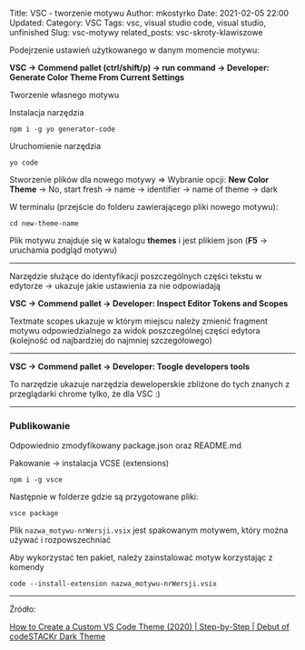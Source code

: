 Title: VSC - tworzenie motywu
Author: mkostyrko
Date: 2021-02-05 22:00
Updated: 
Category: VSC
Tags: vsc, visual studio code, visual studio, unfinished
Slug: vsc-motywy
related_posts: vsc-skroty-klawiszowe

Podejrzenie ustawień użytkowanego w danym momencie motywu: 

**VSC -> Commend pallet (ctrl/shift/p) -> run command -> Developer: Generate Color Theme From Current Settings**

Tworzenie własnego motywu

Instalacja narzędzia

    npm i -g yo generator-code

Uruchomienie narzędzia

    yo code

Stworzenie plików dla nowego motywy => Wybranie opcji: **New Color Theme** -> No, start fresh -> name -> identifier -> name of theme -> dark

W terminalu (przejście do folderu zawierającego pliki nowego motywu):

    cd new-theme-name

Plik motywu znajduje się w katalogu **themes** i jest plikiem json (**F5** -> uruchamia podgląd motywu)

----

Narzędzie służące do identyfikacji poszczególnych części tekstu w edytorze -> ukazuje jakie ustawienia za nie odpowiadają

**VSC -> Commend pallet -> Developer: Inspect Editor Tokens and Scopes**

Textmate scopes ukazuje w którym miejscu należy zmienić fragment motywu odpowiedzialnego za widok poszczególnej części edytora (kolejność od najbardziej do najmniej szczegółowego)

----

**VSC -> Commend pallet -> Developer: Toogle developers tools**

To narzędzie ukazuje narzędzia deweloperskie zbliżone do tych znanych z przeglądarki chrome tylko, że dla VSC :)

----
### Publikowanie

Odpowiednio zmodyfikowany package.json oraz README.md


<script src="http://gist-it.appspot.com/github/codeSTACKr/codestackr-vscode-theme/blob/master/package.json"></script>


Pakowanie -> instalacja VCSE (extensions)

    npm i -g vsce

Następnie w folderze gdzie są przygotowane pliki:

    vsce package

Plik `nazwa_motywu-nrWersji.vsix` jest spakowanym motywem, który można używać i rozpowszechniać

Aby wykorzystać ten pakiet, należy zainstalować motyw korzystając z komendy

    code --install-extension nazwa_motywu-nrWersji.vsix

---

Źródło: 

[How to Create a Custom VS Code Theme (2020) | Step-by-Step | Debut of codeSTACKr Dark Theme](https://www.youtube.com/watch?v=QCqWzb-9Sy8&ab_channel=codeSTACKr)